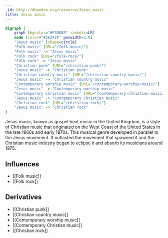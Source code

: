 ```yaml
---
_id: http://dbpedia.org/resource/Jesus_music
title: Jesus music
---
```


```dot
digraph {
	graph [bgcolor="#F3DDB8" rankdir=LR]
	node [color="#26242F" penwidth=3.0]
	"Jesus music" [shape=circle]
	"Folk music" [URL="/folk-music/"]
	"Folk music" -> "Jesus music"
	"Folk rock" [URL="/folk-rock/"]
	"Folk rock" -> "Jesus music"
	"Christian punk" [URL="/christian-punk/"]
	"Jesus music" -> "Christian punk"
	"Christian country music" [URL="/christian-country-music/"]
	"Jesus music" -> "Christian country music"
	"Contemporary worship music" [URL="/contemporary-worship-music/"]
	"Jesus music" -> "Contemporary worship music"
	"Contemporary Christian music" [URL="/contemporary-christian-music/"]
	"Jesus music" -> "Contemporary Christian music"
	"Christian rock" [URL="/christian-rock/"]
	"Jesus music" -> "Christian rock"
}
```

Jesus music, known as gospel beat music in the United Kingdom, is a style of Christian music that originated on the West Coast of the United States in the late 1960s and early 1970s. This musical genre developed in parallel to the Jesus movement. It outlasted the movement that spawned it and the Christian music industry began to eclipse it and absorb its musicians around 1975.

## Influences
- [[Folk music]]
- [[Folk rock]]

## Derivatives
- [[Christian punk]]
- [[Christian country music]]
- [[Contemporary worship music]]
- [[Contemporary Christian music]]
- [[Christian rock]]
